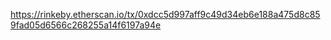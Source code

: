 
https://rinkeby.etherscan.io/tx/0xdcc5d997aff9c49d34eb6e188a475d8c859fad05d6566c268255a14f6197a94e
